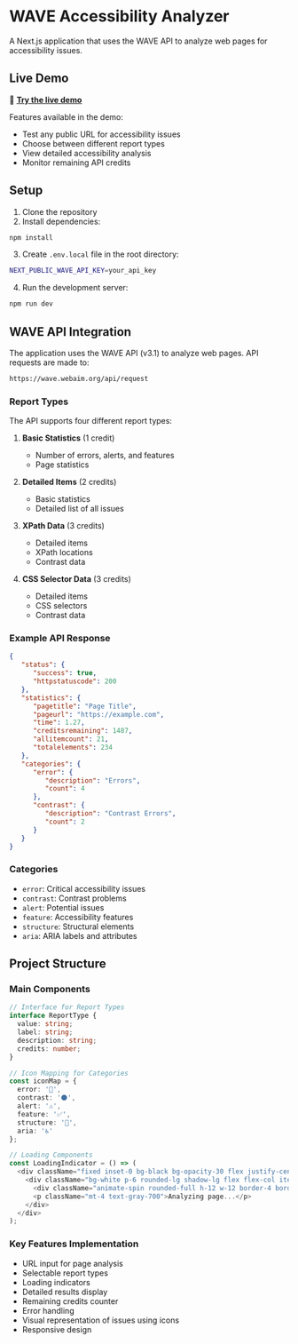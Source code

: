 # WAVE Accessibility Analyzer

A Next.js application that uses the WAVE API to analyze web pages for accessibility issues.

## Live Demo

🚀 **[Try the live demo](https://wave-wcag-thomas-er24s-projects.vercel.app/)**

Features available in the demo:
- Test any public URL for accessibility issues
- Choose between different report types
- View detailed accessibility analysis
- Monitor remaining API credits

## Setup

1. Clone the repository
2. Install dependencies:

```bash
npm install
```

3. Create `.env.local` file in the root directory:

```bash
NEXT_PUBLIC_WAVE_API_KEY=your_api_key
```

4. Run the development server:

```bash
npm run dev
```

## WAVE API Integration

The application uses the WAVE API (v3.1) to analyze web pages. API requests are made to:

```bash
https://wave.webaim.org/api/request
```

### Report Types

The API supports four different report types:

1. **Basic Statistics** (1 credit)
   - Number of errors, alerts, and features
   - Page statistics

2. **Detailed Items** (2 credits)
   - Basic statistics
   - Detailed list of all issues

3. **XPath Data** (3 credits)
   - Detailed items
   - XPath locations
   - Contrast data

4. **CSS Selector Data** (3 credits)
   - Detailed items
   - CSS selectors
   - Contrast data

### Example API Response

```json
{
   "status": {
      "success": true,
      "httpstatuscode": 200
   },
   "statistics": {
      "pagetitle": "Page Title",
      "pageurl": "https://example.com",
      "time": 1.27,
      "creditsremaining": 1487,
      "allitemcount": 21,
      "totalelements": 234
   },
   "categories": {
      "error": {
         "description": "Errors",
         "count": 4
      },
      "contrast": {
         "description": "Contrast Errors",
         "count": 2
      }
   }
}
```

### Categories

- `error`: Critical accessibility issues
- `contrast`: Contrast problems
- `alert`: Potential issues
- `feature`: Accessibility features
- `structure`: Structural elements
- `aria`: ARIA labels and attributes

## Project Structure

### Main Components

```typescript
// Interface for Report Types
interface ReportType {
  value: string;
  label: string;
  description: string;
  credits: number;
}

// Icon Mapping for Categories
const iconMap = {
  error: '🔴',
  contrast: '⚫',
  alert: '⚠️',
  feature: '✅',
  structure: '🔷',
  aria: '♿'
};

// Loading Components
const LoadingIndicator = () => (
  <div className="fixed inset-0 bg-black bg-opacity-30 flex justify-center items-center z-50">
    <div className="bg-white p-6 rounded-lg shadow-lg flex flex-col items-center">
      <div className="animate-spin rounded-full h-12 w-12 border-4 border-blue-500 border-t-transparent"></div>
      <p className="mt-4 text-gray-700">Analyzing page...</p>
    </div>
  </div>
);
```

### Key Features Implementation

- URL input for page analysis
- Selectable report types
- Loading indicators
- Detailed results display
- Remaining credits counter
- Error handling
- Visual representation of issues using icons
- Responsive design

